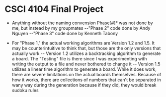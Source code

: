 # CSCI 4104 Final Project

- Anything without the naming convension Phase[#]* was not done by me, but instead by my groupmates
--"Phase 2" code done by Andy Nguyen
--"Phase 3" code done by Kenneth Tabony



- For "Phase 1," the actual working algorithms are Version 1.2 and 1.5. It may be counterintuitive to think that, but those are the only versions that actually work
-- Version 1.2 utilizes a backtracking algorithm to generate a board. The "Testing" file is there since I was experimenting with writing the output to a file and never bothered to change it
-- Version 1.5 utilizes a linear time algorithm to generate a board. While it does work, there are severe limitations on the actual boards themselves. Because of how it works, there are collections of numbers that can't be separated in wany way during the generation because if they did, they would break sudoku rules
